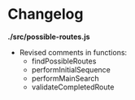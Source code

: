 # Changelog

**./src/possible-routes.js**
* Revised comments in functions:
	* findPossibleRoutes
	* performInitialSequence
	* performMainSearch
	* validateCompletedRoute